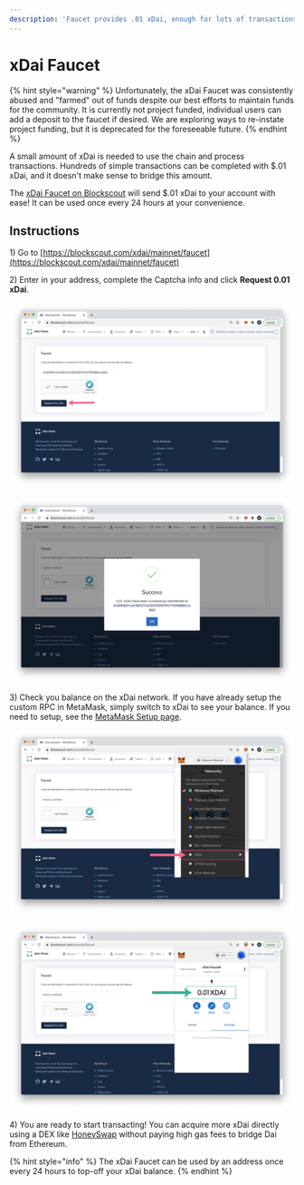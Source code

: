 ```yaml
---
description: 'Faucet provides .01 xDai, enough for lots of transactions on the xDai chain!'
---
```


# xDai Faucet

{% hint style="warning" %}
Unfortunately, the xDai Faucet was consistently abused and "farmed" out of funds despite our best efforts to maintain funds for the community. It is currently not project funded, individual users can add a deposit to the faucet if desired. We are exploring ways to re-instate project funding, but it is deprecated for the foreseeable future.
{% endhint %}

A small amount of xDai is needed to use the chain and process transactions. Hundreds of simple transactions can be completed with $.01 xDai, and it doesn't make sense to bridge this amount. 

The [xDai Faucet on Blockscout](https://blockscout.com/xdai/mainnet/faucet) will send $.01 xDai to your account with ease! It can be used once every 24 hours at your convenience.

## Instructions

1\) Go to [https://blockscout.com/xdai/mainnet/faucet](https://blockscout.com/xdai/mainnet/faucet)

2\) Enter in your address, complete the Captcha info and click **Request 0.01 xDai**.

![](../../.gitbook/assets/img2%20%281%29.png)

![](../../.gitbook/assets/img3%20%281%29.png)

3\) Check you balance on the xDai network. If you have already setup the custom RPC in MetaMask, simply switch to xDai to see your balance. If you need to setup, see the [MetaMask Setup page](../wallets/metamask/metamask-setup.md).

![](../../.gitbook/assets/img4%20%281%29.png)

![](../../.gitbook/assets/img5.png)

4\) You are ready to start transacting! You can acquire more xDai directly using a DEX like [HoneySwap](https://honeyswap.org/) without paying high gas fees to bridge Dai from Ethereum.

{% hint style="info" %}
The xDai Faucet can be used by an address once every 24 hours to top-off your xDai balance.
{% endhint %}

